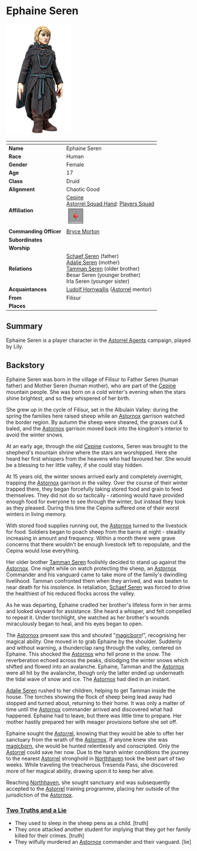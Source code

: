 # Ephaine Seren

<img src="../../images/people/ephaine-seren.png" height="300" />

| []() | |
| --- | --- |
| **Name** | Ephaine Seren |
| **Race** | Human |
| **Gender** | Female |
| **Age** | 17 |
| **Class** | Druid |
| **Alignment** | Chaotic Good |
| **Affiliation** | [Cepine](../civilisations/kingdom-of-astor/ethnicities/cepine.md)<br />[Astorrel Squad Hand](../civilisations/kingdom-of-astor/organisations/astorrel/ranks/2-squad-hand.md): [Players Squad](../civilisations/kingdom-of-astor/organisations/astorrel/squads/players.md)<br /><img src="../../images/ranks/astorrel-2-squad-hand.png" height="50" /> |
| **Commanding Officer** | [Bryce Morton](bryce-morton.md) |
| **Subordinates** | |
| **Worship** | |
| **Relations** | [Schaef Seren](schaef-seren.md) (father)<br />[Adalie Seren](adalie-seren.md) (mother)<br />[Tamman Seren](tamman-seren.md) (older brother)<br />Besar Seren (younger brother)<br />Irla Seren (younger sister) |
| **Acquaintances** | [Ludolf Hornwallis](ludolf-hornwallis.md) ([Astorrel](../civilisations/kingdom-of-astor/organisations/astorrel/README.md) mentor) |
| **From** | Filisur |
| **Places** | |

## Summary

Ephaine Seren is a player character in the [Astorrel Agents](../../campaigns/astorrel-agents/README.md) campaign, played by Lily.

## Backstory

Ephaine Seren was born in the village of Filisur to Father Seren (human father) and Mother Seren (human mother), who are part of the [Cepine](../civilisations/kingdom-of-astor/ethnicities/cepine.md) mountain people. She was born on a cold winter's evening when the stars shine brightest, and so they whispered of her birth.

She grew up in the cycle of Filisur, set in the Albulain Valley: during the spring the families here raised sheep while an [Astornox](../civilisations/kingdom-of-astor/organisations/astornox.md) garrison watched the border region. By autumn the sheep were sheared, the grasses cut & baled, and the [Astornox](../civilisations/kingdom-of-astor/organisations/astornox.md) garrison moved back into the kingdom's interior to avoid the winter snows.

At an early age, through the old [Cepine](../civilisations/kingdom-of-astor/ethnicities/cepine.md) customs, Seren was brought to the shepherd's mountain shrine where the stars are worshipped. Here she heard her first whispers from the heavens who had favoured her. She would be a blessing to her little valley, if she could stay hidden.

At 15 years old, the winter snows arrived early and completely overnight, trapping the [Astornox](../civilisations/kingdom-of-astor/organisations/astornox.md) garrison in the valley. Over the course of their winter trapped there, they began forcefully taking stored food and grain to feed themselves. They did not do so tactically - rationing would have provided enough food for everyone to see through the winter, but instead they took as they pleased. During this time the Cepina suffered one of their worst winters in living memory.

With stored food supplies running out, the [Astornox](../civilisations/kingdom-of-astor/organisations/astornox.md) turned to the livestock for food. Soldiers began to poach sheep from the barns at night - steadily increasing in amount and frequency. Within a month there were grave concerns that there wouldn't be enough livestock left to repopulate, and the Cepina would lose everything.

Her older brother [Tamman Seren](tamman-seren.md) foolishly decided to stand up against the [Astornox](../civilisations/kingdom-of-astor/organisations/astornox.md). One night while on watch protecting the sheep, an [Astornox](../civilisations/kingdom-of-astor/organisations/astornox.md) Commander and his vanguard came to take more of the family's dwindling livelihood. Tamman confronted them when they arrived, and was beaten to near death for his insolence. In retaliation, [Schaef Seren](schaef-seren.md) was forced to drive the healthiest of his reduced flocks across the valley.

As he was departing, Ephaine cradled her brother's lifeless form in her arms and looked skyward for assistance. She heard a whisper, and felt compelled to repeat it. Under torchlight, she watched as her brother's wounds miraculously began to heal, and his eyes began to open.

The [Astornox](../civilisations/kingdom-of-astor/organisations/astornox.md) present saw this and shouted "[magicborn](../civilisations/kingdom-of-astor/magicborn.md)!", recognising her magical ability. One moved in to grab Ephaine by the shoulder. Suddenly and without warning, a thunderclap rang through the valley, centered on Ephaine. This shocked the [Astornox](../civilisations/kingdom-of-astor/organisations/astornox.md) who fell prone in the snow. The reverberation echoed across the peaks, dislodging the winter snows which shifted and flowed into an avalanche. Ephaine, Tamman and the [Astornox](../civilisations/kingdom-of-astor/organisations/astornox.md) were all hit by the avalanche, though only the latter ended up underneath the tidal wave of snow and ice. The [Astornox](../civilisations/kingdom-of-astor/organisations/astornox.md) had died in an instant.

[Adalie Seren](adalie-seren.md) rushed to her children, helping to get Tamman inside the house. The torches showing the flock of sheep being lead away had stopped and turned about, returning to their home. It was only a matter of time until the [Astornox](../civilisations/kingdom-of-astor/organisations/astornox.md) commander arrived and discovered what had happened. Ephaine had to leave, but there was little time to prepare. Her mother hastily prepared her with meager provisions before she set off.

Ephaine sought the [Astorrel](../civilisations/kingdom-of-astor/organisations/astorrel/README.md), knowing that they would be able to offer her sanctuary from the wrath of the [Astornox](../civilisations/kingdom-of-astor/organisations/astornox.md). If anyone knew she was [magicborn](../civilisations/kingdom-of-astor/magicborn.md), she would be hunted relentlessly and conscripted. Only the [Astorrel](../civilisations/kingdom-of-astor/organisations/astorrel/README.md) could save her now. Due to the harsh winter conditions the journey to the nearest [Astorrel](../civilisations/kingdom-of-astor/organisations/astorrel/README.md) stronghold in [Northhaven](../civilisations/kingdom-of-astor/settlements/northhaven/README.md) took the best part of two weeks. While traveling the treacherous Tresenda Pass, she discovered more of her magical ability, drawing upon it to keep her alive.

Reaching [Northhaven](../civilisations/kingdom-of-astor/settlements/northhaven/README.md), she sought sanctuary and was subsequently accepted to the [Astorrel](../civilisations/kingdom-of-astor/organisations/astorrel/README.md) training programme, placing her outside of the jurisdiction of the [Astornox](../civilisations/kingdom-of-astor/organisations/astornox.md).

### [Two Truths and a Lie](../../campaigns/astorrel-agents/two-truths-and-a-lie.md)

- They used to sleep in the sheep pens as a child. [truth]
- They once attacked another student for implying that they got her family killed for their crimes. [truth]
- They wilfully murdered an [Astornox](../civilisations/kingdom-of-astor/organisations/astornox.md) commander and their vanguard. [lie]
